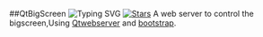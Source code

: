 ##QtBigScreen
![Typing SVG](https://readme-typing-svg.demolab.com?font=Consolas&pause=1000&color=666666&width=435&lines=The+best+qt+big+screen+ever;%E6%9C%89%E5%8F%B2%E4%BB%A5%E6%9D%A5%E6%9C%80%E5%A5%BD%E7%9A%84qt%E5%A4%A7%E5%B1%8F%E5%B9%95)
[![Stars](https://raster.shields.io/github/stars/cheese-233/QtBigScreen.png)](https://github.com/cheese-233/QtBigScreen)
A web server to control the bigscreen,Using [Qtwebserver](http://stefanfrings.de/qtwebapp/index-en.html) and [bootstrap](https://github.com/twbs/bootstrap).